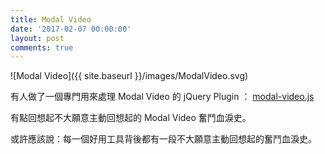 ```yaml
---
title: Modal Video
date: '2017-02-07 00:00:00'
layout: post
comments: true
---
```

![Modal Video]({{ site.baseurl }}/images/ModalVideo.svg)

有人做了一個專門用來處理 Modal Video 的 jQuery Plugin ： [modal-video.js](https://appleple.github.io/modal-video/ "modal-video.js - jQuery Modal Video Plugin made with love by appleple")

有點回想起不大願意主動回想起的 Modal Video 奮鬥血淚史。

或許應該說：每一個好用工具背後都有一段不大願意主動回想起的奮鬥血淚史。